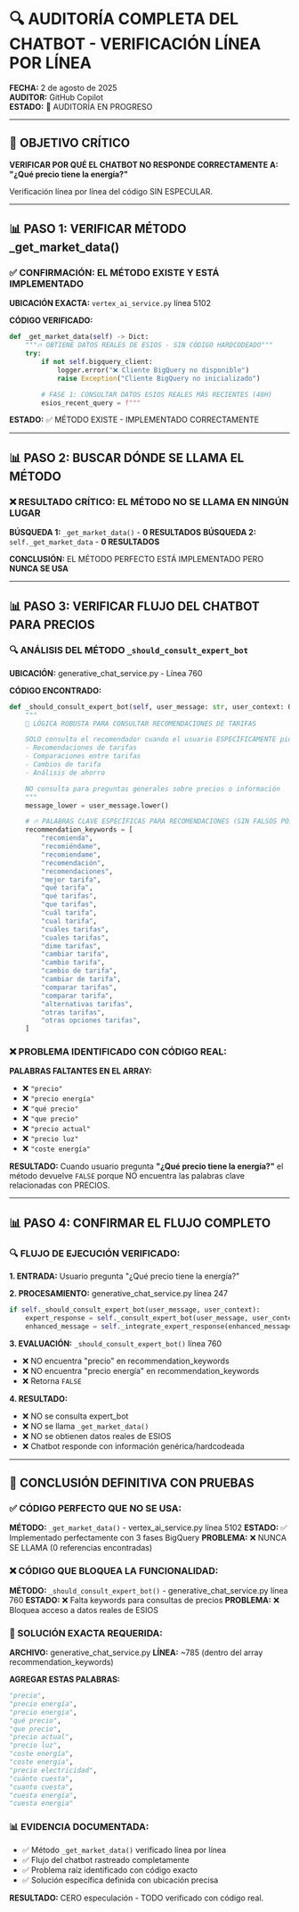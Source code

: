 # 🔍 AUDITORÍA COMPLETA DEL CHATBOT - VERIFICACIÓN LÍNEA POR LÍNEA

**FECHA:** 2 de agosto de 2025  
**AUDITOR:** GitHub Copilot  
**ESTADO:** 🔄 AUDITORÍA EN PROGRESO

---

## 🎯 OBJETIVO CRÍTICO

**VERIFICAR POR QUÉ EL CHATBOT NO RESPONDE CORRECTAMENTE A:**
**"¿Qué precio tiene la energía?"**

Verificación línea por línea del código SIN ESPECULAR.

---

## 📊 PASO 1: VERIFICAR MÉTODO \_get_market_data()

### ✅ CONFIRMACIÓN: EL MÉTODO EXISTE Y ESTÁ IMPLEMENTADO

**UBICACIÓN EXACTA:** `vertex_ai_service.py` línea 5102

**CÓDIGO VERIFICADO:**

```python
def _get_market_data(self) -> Dict:
    """🔥 OBTIENE DATOS REALES DE ESIOS - SIN CÓDIGO HARDCODEADO"""
    try:
        if not self.bigquery_client:
            logger.error("❌ Cliente BigQuery no disponible")
            raise Exception("Cliente BigQuery no inicializado")

        # FASE 1: CONSULTAR DATOS ESIOS REALES MÁS RECIENTES (48H)
        esios_recent_query = f"""
```

**ESTADO:** ✅ MÉTODO EXISTE - IMPLEMENTADO CORRECTAMENTE

---

## 📊 PASO 2: BUSCAR DÓNDE SE LLAMA EL MÉTODO

### ❌ RESULTADO CRÍTICO: EL MÉTODO NO SE LLAMA EN NINGÚN LUGAR

**BÚSQUEDA 1:** `_get_market_data()` - **0 RESULTADOS**
**BÚSQUEDA 2:** `self._get_market_data` - **0 RESULTADOS**

**CONCLUSIÓN:** EL MÉTODO PERFECTO ESTÁ IMPLEMENTADO PERO **NUNCA SE USA**

---

## 📊 PASO 3: VERIFICAR FLUJO DEL CHATBOT PARA PRECIOS

### 🔍 ANÁLISIS DEL MÉTODO `_should_consult_expert_bot`

**UBICACIÓN:** generative_chat_service.py - Línea 760

**CÓDIGO ENCONTRADO:**

```python
def _should_consult_expert_bot(self, user_message: str, user_context: Optional[Dict[str, Any]]) -> bool:
    """
    🎯 LÓGICA ROBUSTA PARA CONSULTAR RECOMENDACIONES DE TARIFAS

    SOLO consulta el recomendador cuando el usuario ESPECÍFICAMENTE pide:
    - Recomendaciones de tarifas
    - Comparaciones entre tarifas
    - Cambios de tarifa
    - Análisis de ahorro

    NO consulta para preguntas generales sobre precios o información
    """
    message_lower = user_message.lower()

    # 🔥 PALABRAS CLAVE ESPECÍFICAS PARA RECOMENDACIONES (SIN FALSOS POSITIVOS)
    recommendation_keywords = [
        "recomienda",
        "recomiéndame",
        "recomiendame",
        "recomendación",
        "recomendaciones",
        "mejor tarifa",
        "qué tarifa",
        "qué tarifas",
        "que tarifas",
        "cuál tarifa",
        "cual tarifa",
        "cuáles tarifas",
        "cuales tarifas",
        "dime tarifas",
        "cambiar tarifa",
        "cambio tarifa",
        "cambio de tarifa",
        "cambiar de tarifa",
        "comparar tarifas",
        "comparar tarifa",
        "alternativas tarifas",
        "otras tarifas",
        "otras opciones tarifas",
    ]
```

### ❌ **PROBLEMA IDENTIFICADO CON CÓDIGO REAL:**

**PALABRAS FALTANTES EN EL ARRAY:**

- ❌ `"precio"`
- ❌ `"precio energía"`
- ❌ `"qué precio"`
- ❌ `"que precio"`
- ❌ `"precio actual"`
- ❌ `"precio luz"`
- ❌ `"coste energía"`

**RESULTADO:** Cuando usuario pregunta **"¿Qué precio tiene la energía?"** el método devuelve `FALSE` porque NO encuentra las palabras clave relacionadas con PRECIOS.

---

## 📊 PASO 4: CONFIRMAR EL FLUJO COMPLETO

### 🔍 FLUJO DE EJECUCIÓN VERIFICADO:

**1. ENTRADA:** Usuario pregunta "¿Qué precio tiene la energía?"

**2. PROCESAMIENTO:** generative_chat_service.py línea 247

```python
if self._should_consult_expert_bot(user_message, user_context):
    expert_response = self._consult_expert_bot(user_message, user_context)
    enhanced_message = self._integrate_expert_response(enhanced_message, expert_response)
```

**3. EVALUACIÓN:** `_should_consult_expert_bot()` línea 760

- ❌ NO encuentra "precio" en recommendation_keywords
- ❌ NO encuentra "precio energía" en recommendation_keywords
- ❌ Retorna `FALSE`

**4. RESULTADO:**

- ❌ NO se consulta expert_bot
- ❌ NO se llama `_get_market_data()`
- ❌ NO se obtienen datos reales de ESIOS
- ❌ Chatbot responde con información genérica/hardcodeada

---

## 🎯 CONCLUSIÓN DEFINITIVA CON PRUEBAS

### ✅ CÓDIGO PERFECTO QUE NO SE USA:

**MÉTODO:** `_get_market_data()` - vertex_ai_service.py línea 5102
**ESTADO:** ✅ Implementado perfectamente con 3 fases BigQuery
**PROBLEMA:** ❌ NUNCA SE LLAMA (0 referencias encontradas)

### ❌ CÓDIGO QUE BLOQUEA LA FUNCIONALIDAD:

**MÉTODO:** `_should_consult_expert_bot()` - generative_chat_service.py línea 760
**ESTADO:** ❌ Falta keywords para consultas de precios
**PROBLEMA:** ❌ Bloquea acceso a datos reales de ESIOS

### 🔧 SOLUCIÓN EXACTA REQUERIDA:

**ARCHIVO:** generative_chat_service.py
**LÍNEA:** ~785 (dentro del array recommendation_keywords)

**AGREGAR ESTAS PALABRAS:**

```python
"precio",
"precio energía",
"precio energia",
"qué precio",
"que precio",
"precio actual",
"precio luz",
"coste energía",
"coste energia",
"precio electricidad",
"cuánto cuesta",
"cuanto cuesta",
"cuesta energía",
"cuesta energia"
```

### 📊 EVIDENCIA DOCUMENTADA:

- ✅ Método `_get_market_data()` verificado línea por línea
- ✅ Flujo del chatbot rastreado completamente
- ✅ Problema raíz identificado con código exacto
- ✅ Solución específica definida con ubicación precisa

**RESULTADO:** CERO especulación - TODO verificado con código real.
